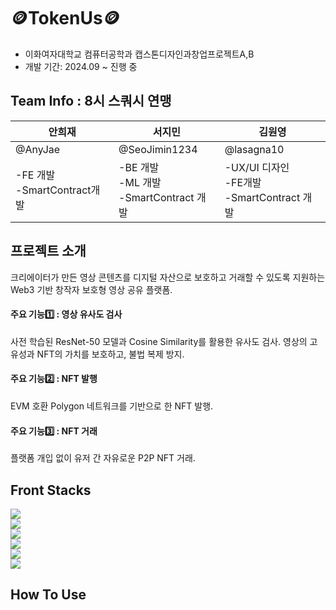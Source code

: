 # 🪙TokenUs🪙
- 이화여자대학교 컴퓨터공학과 캡스톤디자인과창업프로젝트A,B
- 개발 기간: 2024.09 ~ 진행 중

## Team Info : 8시 스쿼시 연맹
| 안희재 | 서지민 | 김원영 |
| --- | --- | --- |
| @AnyJae | @SeoJimin1234    | @lasagna10 |
| -FE 개발<br>-SmartContract개발 | -BE 개발<br>-ML 개발<br>-SmartContract 개발| -UX/UI 디자인<br>-FE개발<br>-SmartContract 개발 |


## 프로젝트 소개
 크리에이터가 만든 영상 콘텐츠를 디지털 자산으로 보호하고 거래할 수 있도록 지원하는 Web3 기반 창작자 보호형 영상 공유 플랫폼.
#### 주요 기능1️⃣ : 영상 유사도 검사<br>
사전 학습된 ResNet-50 모델과 Cosine Similarity를 활용한 유사도 검사. 영상의 고유성과 NFT의 가치를 보호하고, 불법 복제 방지.
#### 주요 기능2️⃣ : NFT 발행<br>
EVM 호환 Polygon 네트워크를 기반으로 한 NFT 발행.
#### 주요 기능3️⃣ : NFT 거래<br>
플랫폼 개입 없이 유저 간 자유로운 P2P NFT 거래. 

## Front Stacks
<img src="https://img.shields.io/badge/html5-E34F26?style=for-the-badge&logo=html5&logoColor=white"><br>
<img src="https://img.shields.io/badge/css-1572B6?style=for-the-badge&logo=css3&logoColor=white"><br>
<img src="https://img.shields.io/badge/javascript-F7DF1E?style=for-the-badge&logo=javascript&logoColor=black"><br>
<img src="https://img.shields.io/badge/react-61DAFB?style=for-the-badge&logo=react&logoColor=black"><br>
<img src="https://img.shields.io/badge/node.js-339933?style=for-the-badge&logo=Node.js&logoColor=white"><br>
<img src="https://img.shields.io/badge/socket.io-010101?style=for-the-badge&logo=socket.io&logoColor=white"><br>

## How To Use
